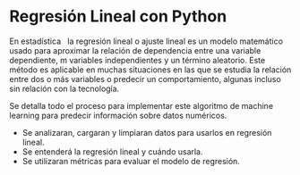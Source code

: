 # Regresión Lineal con Python

En estadística   la regresión lineal o ajuste lineal es un modelo matemático usado para aproximar la relación de dependencia entre una variable dependiente,  m variables independientes  y un término aleatorio. Este método es aplicable en muchas situaciones en las que se estudia la relación entre dos o más variables o predecir un comportamiento, algunas incluso sin relación con la tecnología.

Se detalla todo el proceso para implementar este algoritmo de machine learning para predecir información sobre datos numéricos.

- Se analizaran, cargaran y limpiaran datos para usarlos en regresión lineal.
- Se entenderá la regresión lineal y cuándo usarla.
- Se utilizaran métricas para evaluar el modelo de regresión.

